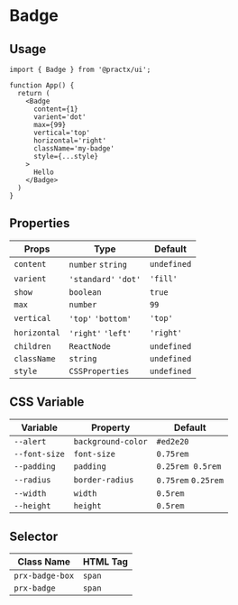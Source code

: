 # Badge
## Usage
```tsx
import { Badge } from '@practx/ui';

function App() {
  return (
    <Badge
      content={1}
      varient='dot'
      max={99}
      vertical='top'
      horizontal='right'
      className='my-badge'
      style={...style}
    >
      Hello
    </Badge>
  )
}
```

## Properties
| Props        | Type                 | Default     |
|--------------|----------------------|-------------|
| `content`    | `number` `string`    | `undefined` |
| `varient`    | `'standard'` `'dot'` | `'fill'`    |
| `show`       | `boolean`            | `true`      |
| `max`        | `number`             | `99`        |
| `vertical`   | `'top'` `'bottom'`   | `'top'`     |
| `horizontal` | `'right'` `'left'`   | `'right'`   |
| `children`   | `ReactNode`          | `undefined` |
| `className`  | `string`             | `undefined` |
| `style`      | `CSSProperties`      | `undefined` |

## CSS Variable
| Variable      | Property           | Default             |
|---------------|--------------------|---------------------|
| `--alert`     | `background-color` | `#ed2e20`           |
| `--font-size` | `font-size`        | `0.75rem`           |
| `--padding`   | `padding`          | `0.25rem 0.5rem`    |
| `--radius`    | `border-radius`    | `0.75rem` `0.25rem` |
| `--width`     | `width`            | `0.5rem`            |
| `--height`    | `height`           | `0.5rem`            |

## Selector
| Class Name       | HTML Tag |
|------------------|----------|
| `prx-badge-box`  | `span`   |
| `prx-badge`      | `span`   |
